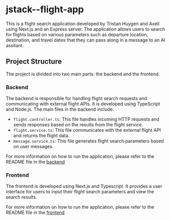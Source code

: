 # jstack--flight-app

This is a flight search application developed by Tristan Huygen and Axell using Next.js and an Express server.
The application allows users to search for flights based on various parameters such as departure location, destination, and travel dates
that they can pass along in a message to an AI assitant.

## Project Structure

The project is divided into two main parts: the backend and the frontend.

### Backend

The backend is responsible for handling flight search requests and communicating with external flight APIs. It is developed using TypeScript and Node.js. The main files in the backend include:

- `flight.controller.ts`: This file handles incoming HTTP requests and sends responses based on the results from the flight service.
- `flight.service.ts`: This file communicates with the external flight API and returns the flight data.
- `message.service.ts`: This file generates flight search parameters based on user messages.

For more information on how to run the application, please refer to the README file in the [backend](./backend/README.md)

### Frontend

The frontend is developed using Next.js and Typescript. It provides a user interface for users to input their flight search parameters and view the search results.

For more information on how to run the application, please refer to the README file in the [frontend](./frontend/README.md)